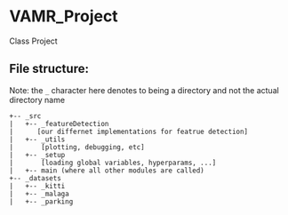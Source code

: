 # VAMR_Project
Class Project

## File structure:

Note: the ```_``` character here denotes to being a directory and not the actual directory name

```
+-- _src
|   +-- _featureDetection
|      [our differnet implementations for featrue detection]
|   +-- _utils
|       [plotting, debugging, etc]
|   +-- _setup
|       [loading global variables, hyperparams, ...]
|   +-- main (where all other modules are called)
+-- _datasets
|   +-- _kitti
|   +-- _malaga
|   +-- _parking
```
